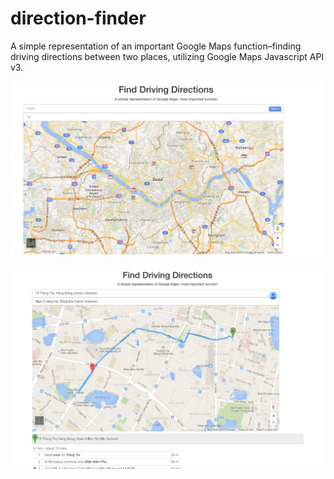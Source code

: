 # direction-finder
A simple representation of an important Google Maps function–finding driving directions between two places, utilizing Google Maps Javascript API v3.

![screenshot](./directions.png)

![screenshot](./maps-show-dir.png)
